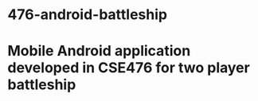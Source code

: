 # 476-android-battleship

# Mobile Android application developed in CSE476 for two player battleship
